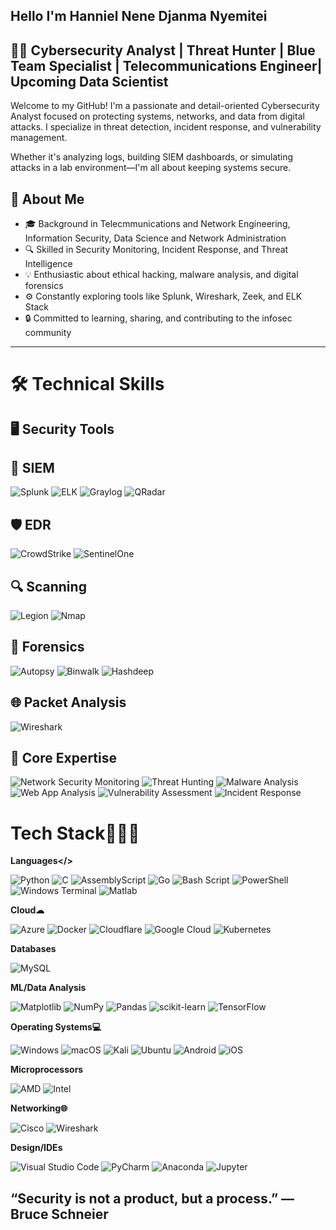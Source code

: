 
## Hello I'm Hanniel Nene Djanma Nyemitei

## 👨‍💻 Cybersecurity Analyst | Threat Hunter | Blue Team Specialist | Telecommunications Engineer| Upcoming Data Scientist


Welcome to my GitHub! 
I'm a passionate and detail-oriented Cybersecurity Analyst focused on protecting systems, networks, and data from digital attacks. 
I specialize in threat detection, incident response, and vulnerability management.

Whether it's analyzing logs, building SIEM dashboards, or simulating attacks in a lab environment—I'm all about keeping systems secure.

## 🧠 About Me

- 🎓 Background in Telecmmunications and Network Engineering, Information Security, Data Science and Network Administration
- 🔍 Skilled in Security Monitoring, Incident Response, and Threat Intelligence
- 💡 Enthusiastic about ethical hacking, malware analysis, and digital forensics
- ⚙️ Constantly exploring tools like Splunk, Wireshark, Zeek, and ELK Stack
- 🔒 Committed to learning, sharing, and contributing to the infosec community
-------------------------------------------------------------------------------------------------------------------------------------
 
  
 # 🛠️ Technical Skills

## 🖥️ Security Tools



 
##  🔎 SIEM



![Splunk](https://img.shields.io/badge/Splunk-000000.svg?style=for-the-badge&logo=Splunk&logoColor=white)
![ELK](https://img.shields.io/badge/ELK-005571.svg?style=for-the-badge&logo=Elastic&logoColor=white)
![Graylog](https://img.shields.io/badge/Graylog-2D2D2D.svg?style=for-the-badge&logo=graylog&logoColor=white)
![QRadar](https://img.shields.io/badge/QRadar-051C2C.svg?style=for-the-badge&logo=ibm&logoColor=white)



##  🛡️ EDR



![CrowdStrike](https://img.shields.io/badge/CrowdStrike-E30613.svg?style=for-the-badge&logo=CrowdStrike&logoColor=white)
![SentinelOne](https://img.shields.io/badge/SentinelOne-5E5CE6.svg?style=for-the-badge&logo=SentinelOne&logoColor=white)




##  🔍 Scanning



![Legion](https://img.shields.io/badge/Legion-000000.svg?style=for-the-badge&logo=target&logoColor=white)
![Nmap](https://img.shields.io/badge/Nmap-0078D7.svg?style=for-the-badge&logo=gnu-bash&logoColor=white)




##  🧬 Forensics




![Autopsy](https://img.shields.io/badge/Autopsy-003366.svg?style=for-the-badge&logo=microgenetics&logoColor=white)
![Binwalk](https://img.shields.io/badge/Binwalk-222222.svg?style=for-the-badge&logo=terminal&logoColor=white)
![Hashdeep](https://img.shields.io/badge/Hashdeep-4B0082.svg?style=for-the-badge&logo=fedora&logoColor=white)




##  🌐 Packet Analysis




![Wireshark](https://img.shields.io/badge/Wireshark-1679A7.svg?style=for-the-badge&logo=wireshark&logoColor=white)





##  🔐 Core Expertise




![Network Security Monitoring](https://img.shields.io/badge/NSM-1E1E1E.svg?style=for-the-badge&logo=shield&logoColor=white)
![Threat Hunting](https://img.shields.io/badge/Threat_Hunting-8B0000.svg?style=for-the-badge&logo=hackaday&logoColor=white)
![Malware Analysis](https://img.shields.io/badge/Malware_Analysis-FF5733.svg?style=for-the-badge&logo=bugcrowd&logoColor=white)
![Web App Analysis](https://img.shields.io/badge/Web_Analysis-0052CC.svg?style=for-the-badge&logo=webcomponents.org&logoColor=white)
![Vulnerability Assessment](https://img.shields.io/badge/Vulnerability_Assessment-A52A2A.svg?style=for-the-badge&logo=verizon&logoColor=white)
![Incident Response](https://img.shields.io/badge/Incident_Response-00796B.svg?style=for-the-badge&logo=pagelines&logoColor=white)


  
  



#  Tech Stack👨🏻‍💻

**Languages</>**

![Python](https://img.shields.io/badge/Python-3776AB?style=for-the-badge&logo=python&logoColor=white)
![C](https://img.shields.io/badge/c-%2300599C.svg?style=for-the-badge&logo=c&logoColor=white)
![AssemblyScript](https://img.shields.io/badge/assembly%20script-%23000000.svg?style=for-the-badge&logo=assemblyscript&logoColor=white) 
![Go](https://img.shields.io/badge/go-%2300ADD8.svg?style=for-the-badge&logo=go&logoColor=white)
![Bash Script](https://img.shields.io/badge/bash_script-%23121011.svg?style=for-the-badge&logo=gnu-bash&logoColor=white)
![PowerShell](https://img.shields.io/badge/PowerShell-%235391FE.svg?style=for-the-badge&logo=powershell&logoColor=white)
![Windows Terminal](https://img.shields.io/badge/Windows%20Terminal-%234D4D4D.svg?style=for-the-badge&logo=windows-terminal&logoColor=white)
![Matlab](https://img.shields.io/badge/matlab-%230072C6.svg?style=for-the-badge&logo=Matlab&logoColor=yellow) 



**Cloud☁︎**


![Azure](https://img.shields.io/badge/Azure-0089D6?style=for-the-badge\&logo=microsoft-azure\&logoColor=white)
![Docker](https://img.shields.io/badge/Docker-2496ED?style=for-the-badge\&logo=docker\&logoColor=white)
![Cloudflare](https://img.shields.io/badge/Cloudflare-F38020?style=for-the-badge&logo=Cloudflare&logoColor=white)
![Google Cloud](https://img.shields.io/badge/GoogleCloud-%234285F4.svg?style=for-the-badge&logo=google-cloud&logoColor=white)
![Kubernetes](https://img.shields.io/badge/Kubernetes-326CE5?style=for-the-badge\&logo=kubernetes\&logoColor=white)



**Databases**




![MySQL](https://img.shields.io/badge/MySQL-4479A1?style=for-the-badge\&logo=mysql\&logoColor=white)



**ML/Data Analysis**



![Matplotlib](https://img.shields.io/badge/Matplotlib-%23ffffff.svg?style=for-the-badge&logo=Matplotlib&logoColor=black)
![NumPy](https://img.shields.io/badge/numpy-%23013243.svg?style=for-the-badge&logo=numpy&logoColor=white)
![Pandas](https://img.shields.io/badge/pandas-%23150458.svg?style=for-the-badge&logo=pandas&logoColor=white)
![scikit-learn](https://img.shields.io/badge/scikit--learn-%23F7931E.svg?style=for-the-badge&logo=scikit-learn&logoColor=white)
![TensorFlow](https://img.shields.io/badge/TensorFlow-%23FF6F00.svg?style=for-the-badge&logo=TensorFlow&logoColor=white)


**Operating Systems💻**


![Windows](https://img.shields.io/badge/Windows-0078D6?style=for-the-badge&logo=windows&logoColor=white)
![macOS](https://img.shields.io/badge/mac%20os-000000?style=for-the-badge&logo=macos&logoColor=F0F0F0)
![Kali](https://img.shields.io/badge/Kali-268BEE?style=for-the-badge&logo=kalilinux&logoColor=white)
![Ubuntu](https://img.shields.io/badge/Ubuntu-E95420?style=for-the-badge&logo=ubuntu&logoColor=white)
![Android](https://img.shields.io/badge/Android-3DDC84?style=for-the-badge&logo=android&logoColor=white)
![iOS](https://img.shields.io/badge/iOS-000000?style=for-the-badge&logo=ios&logoColor=white)

**Microprocessors**


![AMD](https://img.shields.io/badge/-%23000000.svg?style=for-the-badge&logo=amd&logoColor=white&logoSize=auto)
![Intel](https://img.shields.io/badge/Intel-0071C5.svg?style=for-the-badge&logo=Intel&logoColor=white) 


**Networking🌐**




![Cisco](https://img.shields.io/badge/Cisco-1BA0D7.svg?style=for-the-badge&logo=Cisco&logoColor=white)
![Wireshark](https://img.shields.io/badge/Wireshark-1679A7.svg?style=for-the-badge&logo=Wireshark&logoColor=white) 



**Design/IDEs**



![Visual Studio Code](https://img.shields.io/badge/Visual%20Studio%20Code-0078d7.svg?style=for-the-badge&logo=visual-studio-code&logoColor=white)
![PyCharm](https://img.shields.io/badge/pycharm-143?style=for-the-badge&logo=pycharm&logoColor=black&color=black&labelColor=green)
![Anaconda](https://img.shields.io/badge/Anaconda-%2344A833.svg?style=for-the-badge&logo=anaconda&logoColor=white)
![Jupyter](https://img.shields.io/badge/Jupyter-F37626.svg?style=for-the-badge&logo=Jupyter&logoColor=white) 





  
##  “Security is not a product, but a process.” — Bruce Schneier
